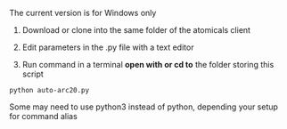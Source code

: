 The current version is for Windows only

1. Download or clone into the same folder of the atomicals client

2. Edit parameters in the .py file with a text editor

3. Run command in a terminal **open with or cd to** the folder storing this script

```
python auto-arc20.py
```

Some may need to use python3 instead of python, depending your setup for command alias
